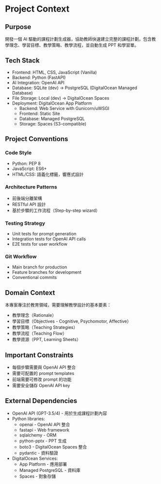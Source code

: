 # Project Context

## Purpose

開發一個 AI 驅動的課程計劃生成器，協助教師快速建立完整的課程計劃，包含教學理念、學習目標、教學策略、教學流程，並自動生成 PPT 和學習單。

## Tech Stack

- Frontend: HTML, CSS, JavaScript (Vanilla)
- Backend: Python (FastAPI)
- AI Integration: OpenAI API
- Database: SQLite (dev) → PostgreSQL (DigitalOcean Managed Database)
- File Storage: Local (dev) → DigitalOcean Spaces
- Deployment: DigitalOcean App Platform
  - Backend: Web Service with Gunicorn/uWSGI
  - Frontend: Static Site
  - Database: Managed PostgreSQL
  - Storage: Spaces (S3-compatible)

## Project Conventions

### Code Style

- Python: PEP 8
- JavaScript: ES6+
- HTML/CSS: 語義化標籤，響應式設計

### Architecture Patterns

- 前後端分離架構
- RESTful API 設計
- 基於步驟的工作流程（Step-by-step wizard）

### Testing Strategy

- Unit tests for prompt generation
- Integration tests for OpenAI API calls
- E2E tests for user workflow

### Git Workflow

- Main branch for production
- Feature branches for development
- Conventional commits

## Domain Context

本專案專注於教育領域，需要理解教學設計的基本要素：

- 教學理念（Rationale）
- 學習目標（Objectives - Cognitive, Psychomotor, Affective）
- 教學策略（Teaching Strategies）
- 教學流程（Teaching Flow）
- 教學資源（PPT, Learning Sheets）

## Important Constraints

- 每個步驟需要與 OpenAI API 整合
- 需要可配置的 prompt templates
- 前端需要可修改 prompt 的功能
- 需要安全儲存 OpenAI API key

## External Dependencies

- OpenAI API (GPT-3.5/4) - 用於生成課程計劃內容
- Python libraries:
  - openai - OpenAI API 整合
  - fastapi - Web framework
  - sqlalchemy - ORM
  - python-pptx - PPT 生成
  - boto3 - DigitalOcean Spaces 整合
  - pydantic - 資料驗證
- DigitalOcean Services:
  - App Platform - 應用部署
  - Managed PostgreSQL - 資料庫
  - Spaces - 對象存儲
